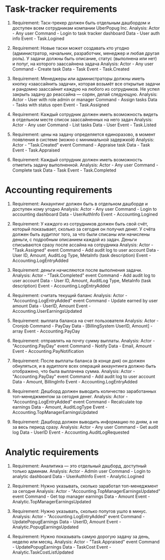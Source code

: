 # Task-tracker requirements

1) Requirement: Таск-трекер должен быть отдельным дашбордом и доступен всем сотрудникам компании UberPopug Inc.
Analysis:
Actor - Any user
Command - Login to task tracker dashboard
Data - User auth info
Event - Task.Logined

2) Requirement: Новые таски может создавать кто угодно (администратор, начальник, разработчик, менеджер и любая другая роль). У задачи должны быть описание, статус (выполнена или нет) и попуг, на которого заассайнена задача
Analysis:
Actor - Any user
Command - Create task
Data - Task
Event - Task.Created

3) Requirement: Менеджеры или администраторы должны иметь кнопку «заассайнить задачи», которая возьмёт все открытые задачи и рандомно заассайнит каждую на любого из сотрудников. Не успел закрыть задачу до реассайна — сорян, делай следующую.
Analysis:
Actor - User with role admin or manager
Command - Assign tasks
Data - Tasks with status open
Event - Task.Assigned

4) Requirement: Каждый сотрудник должен иметь возможность видеть в отдельном месте список заассайненных на него задач
Analysis:
Actor - Any user
Command - List tasks
Data - User
Event - Task.Listed 

5) Requirement: цены на задачу определяется единоразово, в момент появления в системе (можно с минимальной задержкой)
Analysis:
Actor - "Task.Created" event
Command - Appraise task
Data - Task
Event - Task.Appraised

6) Requirement: Каждый сотрудник должен иметь возможность отметить задачу выполненной.
Analysis:
Actor - Any user
Command - Complete task
Data - Task
Event - Task.Completed

# Accounting requirements

1) Requirement: Аккаунтинг должен быть в отдельном дашборде и доступен кому угодно
Analysis:
Actor - Any user
Command - Login to accounting dashboard
Data - UserAuthInfo
Event - Accounting.Logined

2) Requirement: У каждого из сотрудников должен быть свой счёт, который показывает, сколько за сегодня он получил денег. У счёта должен быть аудитлог того, за что были списаны или начислены деньги, с подробным описанием каждой из задач.
Деньги списываются сразу после ассайна на сотрудника
Analysis:
Actor - "Task.Assigned" event
Command - Add audit log to user account
Data - User ID, Amount, AuditLog Type, MetaInfo (task description)
Event - Accounting.LogEntryAdded

3) Requirement: деньги начисляются после выполнения задачи.
Analysis:
Actor - "Task.Completed" event
Command - Add audit log to user account
Data - User ID, Amount, AuditLog Type, MetaInfo (task description)
Event - Accounting.LogEntryAdded

4) Requirement: считать текущий баланс
Analysis:
Actor - "Accounting.LogEntryAdded" event
Command - Update earned by user amount
Data - UserID, Amount
Event - Accounting.UserEarningsUpdated

5) Requirement: выплата баланса на счет пользователя
Analysis:
Actor - Cronjob
Command - PayDay
Data - [BillingSystem UserID, Amount] - array
Event - Accounting.PayDay

6) Requirement: отправлять на почту сумму выплаты.
Analysis:
Actor - "Accounting.PayDay" event
Command - Notify
Data - Email, Amount
Event - Accounting.PayNotification

7) Requirement: После выплаты баланса (в конце дня) он должен обнуляться, и в аудитлоге всех операций аккаунтинга должно быть отображено, что была выплачена сумма.
Analysis:
Actor - "Accounting.PayDay" event
Command - Add audit log to user account
Data - Amount, BillingInfo
Event - Accounting.LogEntryAdded

8) Requirement: Дешборд должен выводить количество заработанных топ-менеджментом за сегодня денег.
Analysis:
Actor - "Accounting.LogEntryAdded" event
Command - Recalculate top earnings
Data - Amount, AuditLogType
Event - Accounting.TopManagerEarningsUpdated

9) Requirement: Дашборд должен выводить информацию по дням, а не за весь период сразу.
Analysis:
Actor - Any user
Command - Get audit log
Data - UserID
Event - Accounting.AuditLogRequested

# Analytic requirements

1) Requirement: Аналитика — это отдельный дашборд, доступный только админам.
Analysis:
Actor - Admin user
Command - Login to analytic dashboard
Data - UserAuthInfo
Event - Analytic.Logined

2) Requirement: Нужно указывать, сколько заработал топ-менеджмент за сегодня
Analysis:
Actor - "Accounting.TopManagerEarningsUpdated" event
Command - Get top manager earnings
Data - Amount
Event - Analytic.TopManagerEarningsUpdated

3) Requirement: Нужно указывать, сколько попугов ушло в минус.
Analysis:
Actor - "Accounting.LogEntryAdded" event
Command - UpdatePopugEarnings
Data - UserID, Amount
Event - Analytic.PopugEarningsUpdated

4) Requirement: Нужно показывать самую дорогую задачу за день, неделю или месяц.
Analysis:
Actor - "Task.Appraised" event
Command - UpdatePopugEarnings
Data - TaskCost
Event - Analytic.TaskCostListUpdated